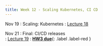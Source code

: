 ```yaml
---
title: Week 12 - Scaling Kubernetes, CI CD
---
```


Nov 19
: Scaling: Kubernetes 
  : [Lecture 18](../assets/lectures/lecture18/under-construction-gif-17.gif)


Nov 21
: Final: CI/CD releases   
  : [Lecture 19]((../assets/lectures/lecture19/under-construction-gif-17.gif)
)
: [**HW3 due**](){: .label .label-red }
